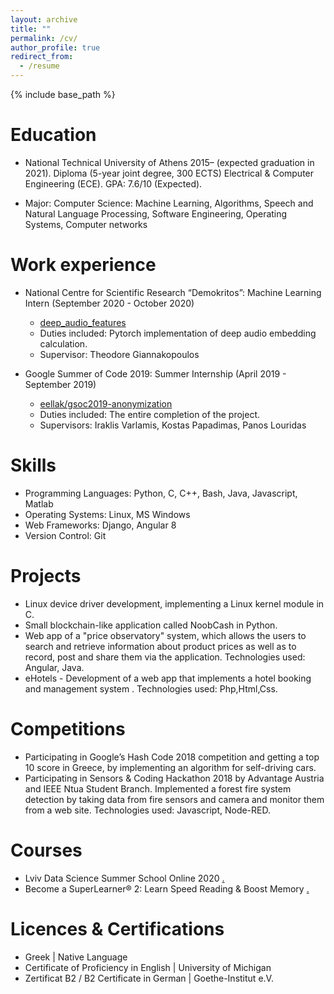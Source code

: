 ```yaml
---
layout: archive
title: ""
permalink: /cv/
author_profile: true
redirect_from:
  - /resume
---
```


{% include base_path %}


Education
=========
* National Technical University of Athens 2015– (expected graduation in 2021). Diploma (5-year joint
  degree, 300 ECTS) Electrical & Computer Engineering (ECE). GPA: 7.6/10 (Expected).
  
* Major: Computer Science: Machine Learning, Algorithms, Speech and Natural Language Processing,
Software Engineering, Operating Systems, Computer networks


Work experience
===============
* National Centre for Scientific Research “Demokritos”: Machine Learning Intern (September 2020 - October 2020)
  * [deep_audio_features](https://github.com/tyiannak/deep_audio_features)
  * Duties included: Pytorch implementation of deep audio embedding calculation.
  * Supervisor: Theodore Giannakopoulos

* Google Summer of Code 2019: Summer Internship (April 2019 - September 2019)
  * [eellak/gsoc2019-anonymization](https://github.com/eellak/gsoc2019-anonymization)
  * Duties included: The entire completion of the project.
  * Supervisors: Iraklis Varlamis, Kostas Papadimas, Panos Louridas
  
Skills
======
* Programming Languages: Python, C, C++, Bash, Java, Javascript, Matlab
* Operating Systems: Linux, MS Windows
* Web Frameworks: Django, Angular 8
* Version Control: Git

Projects
========
* Linux device driver development, implementing a Linux kernel module in C.
* Small blockchain-like application called NoobCash in Python.
* Web app of a "price observatory" system, which allows the users to search and retrieve information
about product prices as well as to record, post and share them via the application.
Technologies used: Angular, Java.
* eHotels - Development of a web app that implements a hotel booking and management
  system . Technologies used: Php,Html,Css.

Competitions
============
* Participating in Google’s Hash Code 2018 competition and getting a top 10
    score in Greece, by implementing an algorithm for self-driving cars. 
* Participating in Sensors & Coding Hackathon 2018 by Advantage Austria and IEEE Ntua Student Branch.
    Implemented a forest fire system detection by taking data from fire sensors and camera and
    monitor them from a web site. Technologies used: Javascript, Node-RED.

Courses
=======
* Lviv Data Science Summer School Online 2020 [.](https://apps.ucu.edu.ua/en/summerschool-ds/)
* Become a SuperLearner® 2: Learn Speed Reading & Boost Memory [.](https://www.udemy.com/course/become-a-superlearner-2-speed-reading-memory-accelerated-learning/)

Licences & Certifications
=========================
* Greek |
  Native Language
* Certificate of Proficiency in English |
    University of Michigan
* Zertificat B2 / B2 Certificate in German |
    Goethe-Institut e.V.

<!-- Publications
======
  <ul>{% for post in site.publications %}
    {% include archive-single-cv.html %}
  {% endfor %}</ul>
  
Talks
======
  <ul>{% for post in site.talks %}
    {% include archive-single-talk-cv.html %}
  {% endfor %}</ul>
  
Teaching
======
  <ul>{% for post in site.teaching %}
    {% include archive-single-cv.html %}
  {% endfor %}</ul>
  
Service and leadership
======
* Currently signed in to 43 different slack teams -->
